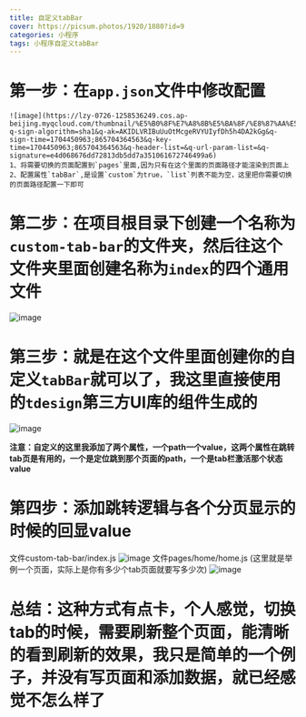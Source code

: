 ```yaml
---
title: 自定义tabBar
cover: https://picsum.photos/1920/1080?id=9
categories: 小程序
tags: 小程序自定义tabBar
---
```


# 第一步：在`app.json`文件中修改配置
    ![image](https://lzy-0726-1258536249.cos.ap-beijing.myqcloud.com/thumbnail/%E5%B0%8F%E7%A8%8B%E5%BA%8F/%E8%87%AA%E5%AE%9A%E4%B9%89tabBar/image.png?q-sign-algorithm=sha1&q-ak=AKIDLVRIBuUuOtMcgeRVYUIyfDh5h4DA2kGg&q-sign-time=1704450963;865704364563&q-key-time=1704450963;865704364563&q-header-list=&q-url-param-list=&q-signature=e4d068676dd72813db5dd7a351061672746499a6)
    1、将需要切换的页面配置到`pages`里面,因为只有在这个里面的页面路径才能渲染到页面上
    2、配置属性`tabBar`,是设置`custom`为true，`list`列表不能为空，这里把你需要切换的页面路径配置一下即可
# 第二步：在项目根目录下创建一个名称为`custom-tab-bar`的文件夹，然后往这个文件夹里面创建名称为`index`的四个通用文件
![image](https://lzy-0726-1258536249.cos.ap-beijing.myqcloud.com/thumbnail/%E5%B0%8F%E7%A8%8B%E5%BA%8F/%E8%87%AA%E5%AE%9A%E4%B9%89tabBar/image%281%29.png?q-sign-algorithm=sha1&q-ak=AKIDLVRIBuUuOtMcgeRVYUIyfDh5h4DA2kGg&q-sign-time=1704679522;865704593122&q-key-time=1704679522;865704593122&q-header-list=&q-url-param-list=&q-signature=8eaed1a4d6114616b0fa825a18f01dee7eff98da)
# 第三步：就是在这个文件里面创建你的自定义`tabBar`就可以了，我这里直接使用的`tdesign`第三方UI库的组件生成的
![image](https://lzy-0726-1258536249.cos.ap-beijing.myqcloud.com/thumbnail/%E5%B0%8F%E7%A8%8B%E5%BA%8F/%E8%87%AA%E5%AE%9A%E4%B9%89tabBar/image%284%29.png?q-sign-algorithm=sha1&q-ak=AKIDLVRIBuUuOtMcgeRVYUIyfDh5h4DA2kGg&q-sign-time=1704680197;865704593797&q-key-time=1704680197;865704593797&q-header-list=&q-url-param-list=&q-signature=5c1992d57a5e88da8caf299636d4164bceecd8d3)

**注意：自定义的这里我添加了两个属性，一个path一个value，这两个属性在跳转tab页是有用的，一个是定位跳到那个页面的path，一个是tab栏激活那个状态value**

# 第四步：添加跳转逻辑与各个分页显示的时候的回显value

文件custom-tab-bar/index.js
![image](https://lzy-0726-1258536249.cos.ap-beijing.myqcloud.com/thumbnail/%E5%B0%8F%E7%A8%8B%E5%BA%8F/%E8%87%AA%E5%AE%9A%E4%B9%89tabBar/image%282%29.png?q-sign-algorithm=sha1&q-ak=AKIDLVRIBuUuOtMcgeRVYUIyfDh5h4DA2kGg&q-sign-time=1704680471;865704594071&q-key-time=1704680471;865704594071&q-header-list=&q-url-param-list=&q-signature=f37b886633063011047cc6cd04b72e4e149b473b)
文件pages/home/home.js (这里就是举例一个页面，实际上是你有多少个tab页面就要写多少次)
![image](https://lzy-0726-1258536249.cos.ap-beijing.myqcloud.com/thumbnail/%E5%B0%8F%E7%A8%8B%E5%BA%8F/%E8%87%AA%E5%AE%9A%E4%B9%89tabBar/image%285%29.png?q-sign-algorithm=sha1&q-ak=AKIDLVRIBuUuOtMcgeRVYUIyfDh5h4DA2kGg&q-sign-time=1704680551;865704594151&q-key-time=1704680551;865704594151&q-header-list=&q-url-param-list=&q-signature=acf8449c2572857dac200eb8dde637071d4c67d5)

# 总结：这种方式有点卡，个人感觉，切换tab的时候，需要刷新整个页面，能清晰的看到刷新的效果，我只是简单的一个例子，并没有写页面和添加数据，就已经感觉不怎么样了
